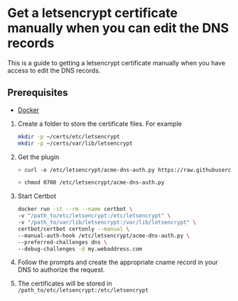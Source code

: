 # Get a letsencrypt certificate manually when you can edit the DNS records

This is a guide to getting a letsencrypt certificate manually when you have access to edit the DNS records.

## Prerequisites

* [Docker](https://docs.docker.com/get-docker/)

1. Create a folder to store the certificate files. For example

    ```bash
    mkdir -p ~/certs/etc/letsencrypt
    mkdir -p ~/certs/var/lib/letsencrypt
    ```

2. Get the plugin

    ```bash
    > curl -o /etc/letsencrypt/acme-dns-auth.py https://raw.githubusercontent.com/joohoi/acme-dns-certbot-joohoi/master/acme-dns-auth.py
    
    > chmod 0700 /etc/letsencrypt/acme-dns-auth.py
    ```

3. Start Certbot

    ```bash
    docker run -it --rm --name certbot \
    -v "/path_to/etc/letsencrypt:/etc/letsencrypt" \
    -v "/path_to/var/lib/letsencrypt:/var/lib/letsencrypt" \
    certbot/certbot certonly --manual \
    --manual-auth-hook /etc/letsencrypt/acme-dns-auth.py \
    --preferred-challenges dns \
    --debug-challenges -d my.webaddress.com
    ```

4. Follow the prompts and create the appropriate cname record in your DNS to authorize the request.

5. The certificates will be stored in `/path_to/etc/letsencrypt:/etc/letsencrypt`